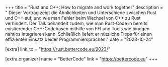 +++
title = "Rust and C++: How to migrate and work together"
description = " Dieser Vortrag zeigt die Ähnlichkeiten und Unterschiede zwischen Rust und C++ auf, und wie man Fehler beim Wechsel von C++ zu Rust verhindert. Der Talk behandelt zudem, wie man Rust-Code in bereits existierender C++-Codebasen mithilfe von FFI und Tools wie bindgen nahtlos integrieren kann. Schließlich liefert er nützliche Tipps für einen effizienten Einsatz beider Programmiersprachen."
date = "2023-10-24"

[extra]
link_to = "https://rust.bettercode.eu/2023/"

[extra.organizer]
name = "BetterCode"
link = "https://bettercode.eu"
+++
